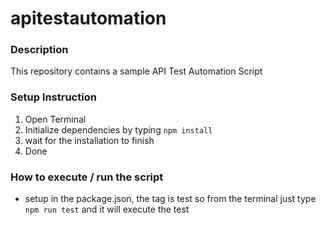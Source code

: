 # apitestautomation

### Description
This repository contains a sample API Test Automation Script

### Setup Instruction
1. Open Terminal
2. Initialize dependencies by typing `npm install`
3. wait for the installation to finish
4. Done

### How to execute / run the script
- setup in the package.json, the tag is test so from the terminal just type `npm run test` and it will execute the test
